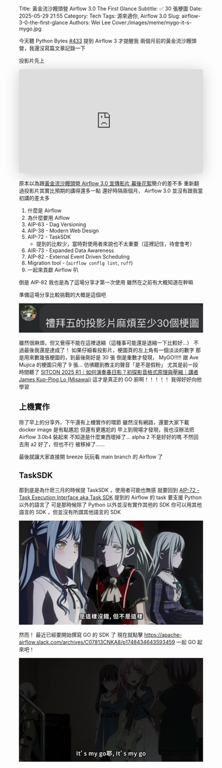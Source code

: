Title: 黃金流沙饅頭營 Airflow 3.0 The First Glance
Subtitle: ✅ 30 張梗圖
Date: 2025-05-29 21:55
Category: Tech
Tags: 源來適你, Airflow 3.0
Slug: airflow-3-0-the-first-glance
Authors: Wei Lee
Cover:/images/meme/mygo-it-s-mygo.jpg

今天聽 Python Bytes [#433] 提到 Airflow 3 才提醒我
兩個月前的黃金流沙饅頭營，我還沒寫篇文章記錄一下

<!--more-->

投影片先上

<iframe class="speakerdeck-iframe" style="border: 0px; background: rgba(0, 0, 0, 0.1) padding-box; margin: 0px; padding: 0px; border-radius: 6px; box-shadow: rgba(0, 0, 0, 0.2) 0px 5px 40px; width: 100%; height: auto; aspect-ratio: 560 / 315;" frameborder="0" src="https://speakerdeck.com/player/dac2c29511774834b0e24d0e624b1575" title="20250328 Airflow 3.0 The First Glance" allowfullscreen="true" data-ratio="1.7777777777777777"></iframe>

原本以為跟[黃金流沙饅頭營 Airflow 3.0 宣傳影片 幕後花絮]({filename}/posts/tech/2025/10-opensource4you-airflow-3-0-event-promotion.md)簡介的差不多
重新翻過投影片其實比預期的講得還多一點
還好時隔兩個月， Airflow 3.0 並沒有跟我當初講的差太多

1. 什麼是 Airflow
2. 為什麼要用 Aiflow
3. AIP-63 - Dag Versioning
4. AIP-38 - Modern Web Design
5. AIP-72 - TaskSDK
    * 提到的比較少，當時對使用者來說也不太重要（這裡記住，待會會考）
7. AIR-73 - Expanded Data Awareness
8. AIP-82 - External Event Driven Scheduling
9. Migration tool - (`airflow conflg lint`, `ruff`)
10. 一起來貢獻 Airflow 叭

倒是 AIP-82 我也是為了這場分享才第一次使用
雖然在之前有大概知道在幹嘛

準備這場分享比較挑戰的大概是這個吧

![30-meme](/images/posts-image/2025-airflow-3-0-the-first-glance/30-meme.jpg)

雖然很麻煩，但又覺得不能在這裡退縮（這種事可能還是退縮一下比較好...）
不過最後我還是達成了！
如果仔細看投影片，梗圖頁的左上角有一個淡淡的數字
那是用來數幾張梗圖的，到最後剛好是 30 張
倒是重數才發現， MyGO!!!!! 跟 Ave Mujica 的梗圖只用了 9 張...
彷彿聽到教主的聲音「是不是假粉」
尤其是前一段時間聽了 [SITCON 2025 R1｜如何演奏春日影？初探影音格式原理與壓縮｜講者 James Kuo-Ping Lo (Misawai)][haruhikage]
這才是真正的 GO 廚啊！！！！！
我得好好向他學習

## 上機實作
除了早上的分享外，下午還有上機實作的環節
雖然沒有網路，還要大家下載 docker image 是有點尷尬
但還有更尷尬的
早上到現場才發現，我也沒辦法把 Airflow 3.0b4 裝起來
不知道是什麼東西壞掉了...
alpha 2 不是好好的嗎
不然回去用 a2 好了，但也不行
被移掉了......

最後就讓大家直接開 breeze 玩玩看 main branch 的 Airflow 了

## TaskSDK
那到底是為什麽三月的時候提 TaskSDK ，使用者可能也無感
就要回到 [AIP-72 - Task Execution Interface aka Task SDK][AIP-72] 提到的 Airflow 的 task 要支援 Python 以外的語言了
可是那時候除了 Python 以外並沒有實作其他的 SDK
你可以用其他語言的 SDK ，但並沒有所謂其他語言的 SDK

![mygo-it-is-but-it-is-not](/images/meme/mygo-it-is-but-it-is-not.jpg)


然而！
最近已經要開始撰寫 GO 的 SDK 了
現在就點擊 <https://apache-airflow.slack.com/archives/C07813CNKA8/p1748434643593459> 一起 GO 起來吧！

![it's mygo](/images/meme/mygo-it-s-mygo.jpg)

[#433]: https://open.spotify.com/show/5o8820UB982QGwS4GYMGx9
[haruhikage]: https://www.youtube.com/watch?v=ZkxE6nLq19s
[AIP-72]: {filename}/posts/tech/2024/22-aip-72.md
